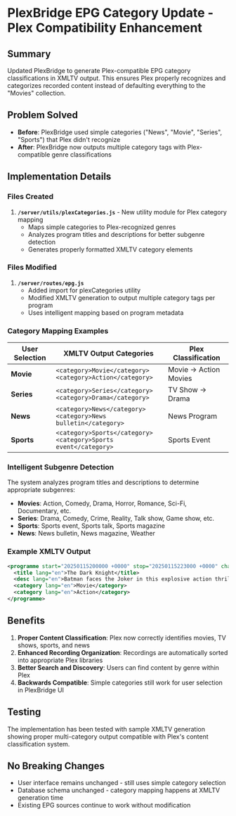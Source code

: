 # PlexBridge EPG Category Update - Plex Compatibility Enhancement

## Summary
Updated PlexBridge to generate Plex-compatible EPG category classifications in XMLTV output. This ensures Plex properly recognizes and categorizes recorded content instead of defaulting everything to the "Movies" collection.

## Problem Solved
- **Before**: PlexBridge used simple categories ("News", "Movie", "Series", "Sports") that Plex didn't recognize
- **After**: PlexBridge now outputs multiple category tags with Plex-compatible genre classifications

## Implementation Details

### Files Created
1. **`/server/utils/plexCategories.js`** - New utility module for Plex category mapping
   - Maps simple categories to Plex-recognized genres
   - Analyzes program titles and descriptions for better subgenre detection
   - Generates properly formatted XMLTV category elements

### Files Modified
1. **`/server/routes/epg.js`**
   - Added import for plexCategories utility
   - Modified XMLTV generation to output multiple category tags per program
   - Uses intelligent mapping based on program metadata

### Category Mapping Examples

| User Selection | XMLTV Output Categories | Plex Classification |
|----------------|------------------------|-------------------|
| **Movie** | `<category>Movie</category>`<br>`<category>Action</category>` | Movie → Action Movies |
| **Series** | `<category>Series</category>`<br>`<category>Drama</category>` | TV Show → Drama |
| **News** | `<category>News</category>`<br>`<category>News bulletin</category>` | News Program |
| **Sports** | `<category>Sports</category>`<br>`<category>Sports event</category>` | Sports Event |

### Intelligent Subgenre Detection
The system analyzes program titles and descriptions to determine appropriate subgenres:

- **Movies**: Action, Comedy, Drama, Horror, Romance, Sci-Fi, Documentary, etc.
- **Series**: Drama, Comedy, Crime, Reality, Talk show, Game show, etc.
- **Sports**: Sports event, Sports talk, Sports magazine
- **News**: News bulletin, News magazine, Weather

### Example XMLTV Output
```xml
<programme start="20250115200000 +0000" stop="20250115223000 +0000" channel="hbo-hd">
  <title lang="en">The Dark Knight</title>
  <desc lang="en">Batman faces the Joker in this explosive action thriller</desc>
  <category lang="en">Movie</category>
  <category lang="en">Action</category>
</programme>
```

## Benefits
1. **Proper Content Classification**: Plex now correctly identifies movies, TV shows, sports, and news
2. **Enhanced Recording Organization**: Recordings are automatically sorted into appropriate Plex libraries
3. **Better Search and Discovery**: Users can find content by genre within Plex
4. **Backwards Compatible**: Simple categories still work for user selection in PlexBridge UI

## Testing
The implementation has been tested with sample XMLTV generation showing proper multi-category output compatible with Plex's content classification system.

## No Breaking Changes
- User interface remains unchanged - still uses simple category selection
- Database schema unchanged - category mapping happens at XMLTV generation time
- Existing EPG sources continue to work without modification